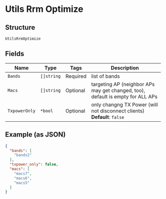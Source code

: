 
# Utils Rrm Optimize

## Structure

`UtilsRrmOptimize`

## Fields

| Name | Type | Tags | Description |
|  --- | --- | --- | --- |
| `Bands` | `[]string` | Required | list of bands |
| `Macs` | `[]string` | Optional | targeting AP (neighbor APs may get changed, too), default is empty for ALL APs |
| `TxpowerOnly` | `*bool` | Optional | only changng TX Power (will not disconnect clients)<br>**Default**: `false` |

## Example (as JSON)

```json
{
  "bands": [
    "bands2"
  ],
  "txpower_only": false,
  "macs": [
    "macs7",
    "macs6",
    "macs5"
  ]
}
```

